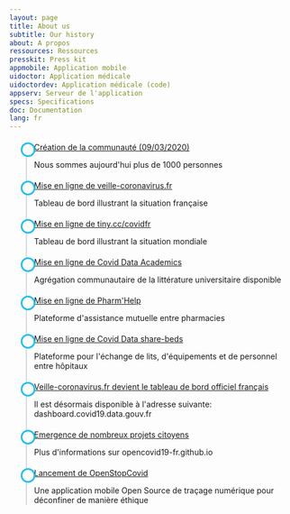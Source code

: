 ```yaml
---
layout: page
title: About us
subtitle: Our history
about: A propos
ressources: Ressources
presskit: Press kit
appmobile: Application mobile
uidoctor: Application médicale
uidoctordev: Application médicale (code)
appserv: Serveur de l'application
specs: Specifications
doc: Documentation
lang: fr
---
```


<style>
ul.timeline {
    list-style-type: none;
    position: relative;
}
ul.timeline:before {
    content: ' ';
    background: #d4d9df;
    display: inline-block;
    position: absolute;
    left: 29px;
    width: 2px;
    height: 100%;
    z-index: 400;
}
ul.timeline > li {
    margin: 20px 0;
    padding-left: 20px;
}
ul.timeline > li:before {
    content: ' ';
    background: white;
    display: inline-block;
    position: absolute;
    border-radius: 50%;
    border: 3px solid #22c0e8;
    left: 20px;
    width: 20px;
    height: 20px;
    z-index: 400;
}
</style>

<!------ Include the above in your HEAD tag ---------->

<div class="container-fluid">
	<div class="row">
		<div class="col-md-12">
			<ul class="timeline">
				<li>
					<a href="#">Création de la communauté (09/03/2020)</a>
					<p>Nous sommes aujourd'hui plus de 1000 personnes</p>
				</li>
				<li>
					<a href="#">Mise en ligne de veille-coronavirus.fr</a>
                    <p>Tableau de bord illustrant la situation française</p>
				</li>
				<li>
					<a href="#">Mise en ligne de tiny.cc/covidfr</a>
                    <p>Tableau de bord illustrant la situation mondiale</p>
				</li>
				<li>
					<a href="#">Mise en ligne de Covid Data Academics</a>
                    <p>Agrégation communautaire de la littérature universitaire disponible </p>
				</li>
				<li>
					<a href="#">Mise en ligne de Pharm'Help</a>
					<p>Plateforme d'assistance mutuelle entre pharmacies</p>
				</li>
				<li>
					<a href="#">Mise en ligne de Covid Data share-beds</a>
					<p>Plateforme pour l'échange de lits, d'équipements et de personnel entre hôpitaux</p>
				</li>
				<li>
					<a href="#">Veille-coronavirus.fr devient le tableau de bord officiel français</a>
                    <p>Il est désormais disponible à l'adresse suivante: dashboard.covid19.data.gouv.fr</p>
				</li>
				<li>
					<a href="#">Emergence de nombreux projets citoyens</a>
					<p>Plus d'informations sur opencovid19-fr.github.io</p>
				</li>
				<li>
					<a href="#">Lancement de OpenStopCovid</a>
					<p>Une application mobile Open Source de traçage numérique pour déconfiner de manière éthique</p>
				</li>
			</ul>
		</div>
	</div>
</div>
